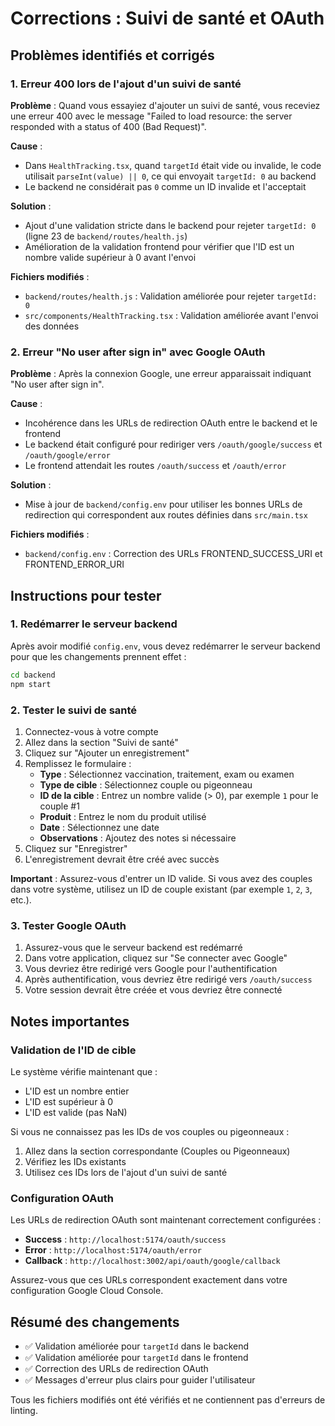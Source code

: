 # Corrections : Suivi de santé et OAuth

## Problèmes identifiés et corrigés

### 1. **Erreur 400 lors de l'ajout d'un suivi de santé**

**Problème** : Quand vous essayiez d'ajouter un suivi de santé, vous receviez une erreur 400 avec le message "Failed to load resource: the server responded with a status of 400 (Bad Request)".

**Cause** : 
- Dans `HealthTracking.tsx`, quand `targetId` était vide ou invalide, le code utilisait `parseInt(value) || 0`, ce qui envoyait `targetId: 0` au backend
- Le backend ne considérait pas `0` comme un ID invalide et l'acceptait

**Solution** :
- Ajout d'une validation stricte dans le backend pour rejeter `targetId: 0` (ligne 23 de `backend/routes/health.js`)
- Amélioration de la validation frontend pour vérifier que l'ID est un nombre valide supérieur à 0 avant l'envoi

**Fichiers modifiés** :
- `backend/routes/health.js` : Validation améliorée pour rejeter `targetId: 0`
- `src/components/HealthTracking.tsx` : Validation améliorée avant l'envoi des données

### 2. **Erreur "No user after sign in" avec Google OAuth**

**Problème** : Après la connexion Google, une erreur apparaissait indiquant "No user after sign in".

**Cause** : 
- Incohérence dans les URLs de redirection OAuth entre le backend et le frontend
- Le backend était configuré pour rediriger vers `/oauth/google/success` et `/oauth/google/error`
- Le frontend attendait les routes `/oauth/success` et `/oauth/error`

**Solution** :
- Mise à jour de `backend/config.env` pour utiliser les bonnes URLs de redirection qui correspondent aux routes définies dans `src/main.tsx`

**Fichiers modifiés** :
- `backend/config.env` : Correction des URLs FRONTEND_SUCCESS_URI et FRONTEND_ERROR_URI

## Instructions pour tester

### 1. Redémarrer le serveur backend

Après avoir modifié `config.env`, vous devez redémarrer le serveur backend pour que les changements prennent effet :

```bash
cd backend
npm start
```

### 2. Tester le suivi de santé

1. Connectez-vous à votre compte
2. Allez dans la section "Suivi de santé"
3. Cliquez sur "Ajouter un enregistrement"
4. Remplissez le formulaire :
   - **Type** : Sélectionnez vaccination, traitement, exam ou examen
   - **Type de cible** : Sélectionnez couple ou pigeonneau
   - **ID de la cible** : Entrez un nombre valide (> 0), par exemple `1` pour le couple #1
   - **Produit** : Entrez le nom du produit utilisé
   - **Date** : Sélectionnez une date
   - **Observations** : Ajoutez des notes si nécessaire
5. Cliquez sur "Enregistrer"
6. L'enregistrement devrait être créé avec succès

**Important** : Assurez-vous d'entrer un ID valide. Si vous avez des couples dans votre système, utilisez un ID de couple existant (par exemple `1`, `2`, `3`, etc.).

### 3. Tester Google OAuth

1. Assurez-vous que le serveur backend est redémarré
2. Dans votre application, cliquez sur "Se connecter avec Google"
3. Vous devriez être redirigé vers Google pour l'authentification
4. Après authentification, vous devriez être redirigé vers `/oauth/success`
5. Votre session devrait être créée et vous devriez être connecté

## Notes importantes

### Validation de l'ID de cible

Le système vérifie maintenant que :
- L'ID est un nombre entier
- L'ID est supérieur à 0
- L'ID est valide (pas NaN)

Si vous ne connaissez pas les IDs de vos couples ou pigeonneaux :
1. Allez dans la section correspondante (Couples ou Pigeonneaux)
2. Vérifiez les IDs existants
3. Utilisez ces IDs lors de l'ajout d'un suivi de santé

### Configuration OAuth

Les URLs de redirection OAuth sont maintenant correctement configurées :
- **Success** : `http://localhost:5174/oauth/success`
- **Error** : `http://localhost:5174/oauth/error`
- **Callback** : `http://localhost:3002/api/oauth/google/callback`

Assurez-vous que ces URLs correspondent exactement dans votre configuration Google Cloud Console.

## Résumé des changements

- ✅ Validation améliorée pour `targetId` dans le backend
- ✅ Validation améliorée pour `targetId` dans le frontend
- ✅ Correction des URLs de redirection OAuth
- ✅ Messages d'erreur plus clairs pour guider l'utilisateur

Tous les fichiers modifiés ont été vérifiés et ne contiennent pas d'erreurs de linting.

